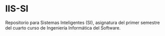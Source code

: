 # IIS-SI
Repositorio para Sistemas Inteligentes (SI), asignatura del primer semestre del cuarto curso de Ingeniería Informática del Software. 
